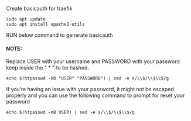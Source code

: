 Create basicauth for traefik

    sudo apt update
    sudo apt install apache2-utils

RUN below command to generate basicauth
#### NOTE:
Replace USER with your username and PASSWORD with your password keep inside the " * " to be hashed.

    echo $(htpasswd -nb "USER" "PASSWORD") | sed -e s/\\$/\\$\\$/g

 If you’re having an issue with your password, it might not be escaped properly 
    and you can use the following command to prompt for reset your password

    echo $(htpasswd -nB USER) | sed -e s/\\$/\\$\\$/g
